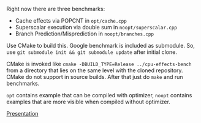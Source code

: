 Right now there are three benchmarks:

* Cache effects via POPCNT in `opt/cache.cpp`
* Superscalar execution via double sum in `noopt/superscalar.cpp`
* Branch Prediction/Misprediction in `noopt/branches.cpp`

Use CMake to build this.
Google benchmark is included as submodule.
So, use `git submodule init && git submodule update` after initial clone.

CMake is invoked like `cmake -DBUILD_TYPE=Release ../cpu-effects-bench` from 
a directory that lies on the same level with the cloned repository.
CMake do not support in source builds.
After that just do `make` and run benchmarks.

`opt` contains example that can be compiled with optimizer, `noopt` contains examples that
are more visible when compiled without optimizer.

[Presentation](https://drive.google.com/file/d/0B6lLc0s9k8GyVTFxSkZLUkw2MkE/view?usp=sharing)
